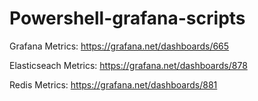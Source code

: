 # Powershell-grafana-scripts

Grafana Metrics:
https://grafana.net/dashboards/665

Elasticseach Metrics:
https://grafana.net/dashboards/878

Redis Metrics:
https://grafana.net/dashboards/881
